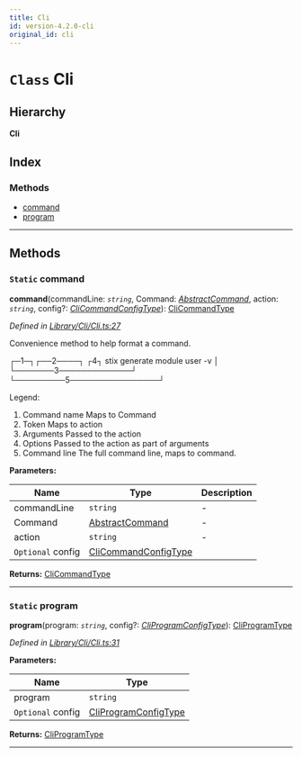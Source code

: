 ```yaml
---
title: Cli
id: version-4.2.0-cli
original_id: cli
---
```


# `Class` Cli

## Hierarchy

**Cli**

## Index

### Methods

* [command](cli#command)
* [program](cli#program)

---

## Methods

<a id="command"></a>

### `Static` command

**command**(commandLine: *`string`*, Command: *[AbstractCommand](abstractcommand)*, action: *`string`*, config?: *[CliCommandConfigType]()*): [CliCommandType]()

*Defined in [Library/Cli/Cli.ts:27](https://github.com/SpoonX/stix/blob/88d2215/src/Library/Cli/Cli.ts#L27)*

Convenience method to help format a command.

┌─1─┐┌──2────┐ ┌4┐ stix generate module user -v │ └───────3─────────────┘ └─────────5────────────────┘

Legend:

1.  Command name Maps to Command
2.  Token Maps to action
3.  Arguments Passed to the action
4.  Options Passed to the action as part of arguments
5.  Command line The full command line, maps to command.

**Parameters:**

| Name | Type | Description |
| ------ | ------ | ------ |
| commandLine | `string` |  \- |
| Command | [AbstractCommand](abstractcommand) |  \- |
| action | `string` |  \- |
| `Optional` config | [CliCommandConfigType]() |   |

**Returns:** [CliCommandType]()

___
<a id="program"></a>

### `Static` program

**program**(program: *`string`*, config?: *[CliProgramConfigType]()*): [CliProgramType]()

*Defined in [Library/Cli/Cli.ts:31](https://github.com/SpoonX/stix/blob/88d2215/src/Library/Cli/Cli.ts#L31)*

**Parameters:**

| Name | Type |
| ------ | ------ |
| program | `string` |
| `Optional` config | [CliProgramConfigType]() |

**Returns:** [CliProgramType]()

___

